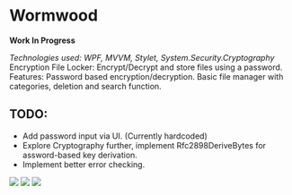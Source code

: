 # Wormwood

**Work In Progress**

_Technologies used: WPF, MVVM, Stylet, System.Security.Cryptography_
Encryption File Locker: Encrypt/Decrypt and store files using a password.
Features: Password based encryption/decryption. Basic file manager with categories, deletion and search function.

## TODO:
* Add password input via UI. (Currently hardcoded)
* Explore Cryptography further, implement Rfc2898DeriveBytes for assword-based key derivation.
* Implement better error checking.

![](https://i.imgur.com/6xJbSqt.png)
![](https://i.imgur.com/pQwzb68.png)
![](https://i.imgur.com/6xJbSqt.png)
